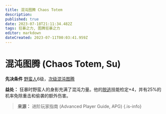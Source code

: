 ```yaml
---
title: 混沌图腾 Chaos Totem
description: 
published: true
date: 2023-07-18T21:11:34.482Z
tags: 狂暴之力, 图腾狂暴之力
editor: markdown
dateCreated: 2023-07-11T00:03:41.959Z
---
```


# 混沌图腾 (Chaos Totem, Su)

**先决条件** [野蛮人](/野蛮人)6级，[次级混沌图腾](/狂暴之力/次级混沌图腾)

**益处：** 狂暴时野蛮人的身影充满了混沌力量。他的[脱逃](/技能/脱逃)技能检定+4，并有25%的机率免除重击和偷袭的额外伤害。

> **来源：** 进阶玩家指南 (Advanced Player Guide, APG)
{.is-info}